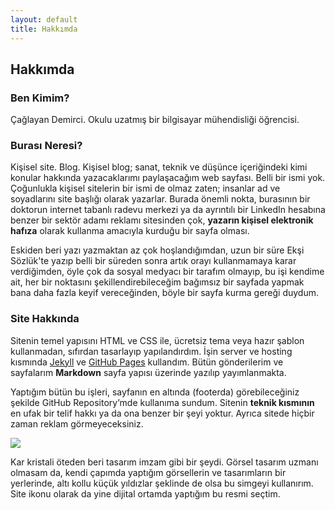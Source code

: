 ```yaml
---
layout: default
title: Hakkımda
---
```


## Hakkımda

### Ben Kimim?

Çağlayan Demirci. Okulu uzatmış bir bilgisayar mühendisliği öğrencisi. 

### Burası Neresi?

Kişisel site. Blog. Kişisel blog; sanat, teknik ve düşünce içeriğindeki kimi konular hakkında yazacaklarımı paylaşacağım web sayfası. Belli bir ismi yok. Çoğunlukla kişisel sitelerin bir ismi de olmaz zaten; insanlar ad ve soyadlarını site başlığı olarak yazarlar. Burada önemli nokta, burasının bir doktorun internet tabanlı radevu merkezi ya da ayrıntılı bir LinkedIn hesabına benzer bir sektör adamı reklamı sitesinden çok, **yazarın kişisel elektronik hafıza** olarak kullanma amacıyla kurduğu bir sayfa olması.

Eskiden beri yazı yazmaktan az çok hoşlandığımdan, uzun bir süre Ekşi Sözlük'te yazıp belli bir süreden sonra artık orayı kullanmamaya karar verdiğimden, öyle çok da sosyal medyacı bir tarafım olmayıp, bu işi kendime ait, her bir noktasını şekillendirebileceğim bağımsız bir sayfada yapmak bana daha fazla keyif vereceğinden, böyle bir sayfa kurma gereği duydum.

### Site Hakkında

Sitenin temel yapısını HTML ve CSS ile, ücretsiz tema veya hazır şablon kullanmadan, sıfırdan tasarlayıp yapılandırdım. İşin server ve hosting kısmında [Jekyll](https://jekyllrb.com/) ve [GitHub Pages](https://pages.github.com/) kullandım. Bütün gönderilerim ve sayfalarım **Markdown** sayfa yapısı üzerinde yazılıp yayımlanmakta.

Yaptığım bütün bu işleri, sayfanın en altında (footerda) görebileceğiniz şekilde GitHub Repository’mde kullanıma sundum. Sitenin **teknik kısmının** en ufak bir telif hakkı ya da ona benzer bir şeyi yoktur. Ayrıca sitede hiçbir zaman reklam görmeyeceksiniz.

![](https://caglayandemirci.github.io/images/siteicon2.2.png)

Kar kristali öteden beri tasarım imzam gibi bir şeydi. Görsel tasarım uzmanı olmasam da, kendi çapımda yaptığım görsellerin ve tasarımların bir yerlerinde, altı kollu küçük yıldızlar şeklinde de olsa bu simgeyi kullanırım. Site ikonu olarak da yine dijital ortamda yaptığım bu resmi seçtim.